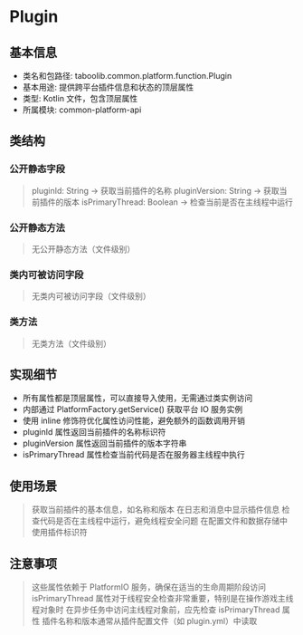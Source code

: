 # Plugin
## 基本信息 
- 类名和包路径: taboolib.common.platform.function.Plugin
- 基本用途: 提供跨平台插件信息和状态的顶层属性
- 类型: Kotlin 文件，包含顶层属性
- 所属模块: common-platform-api

## 类结构 
### 公开静态字段 
> pluginId: String -> 获取当前插件的名称
> pluginVersion: String -> 获取当前插件的版本
> isPrimaryThread: Boolean -> 检查当前是否在主线程中运行

### 公开静态方法 
> 无公开静态方法（文件级别）

### 类内可被访问字段 
> 无类内可被访问字段（文件级别）

### 类方法
> 无类方法（文件级别）

## 实现细节
- 所有属性都是顶层属性，可以直接导入使用，无需通过类实例访问
- 内部通过 PlatformFactory.getService<PlatformIO>() 获取平台 IO 服务实例
- 使用 inline 修饰符优化属性访问性能，避免额外的函数调用开销
- pluginId 属性返回当前插件的名称标识符
- pluginVersion 属性返回当前插件的版本字符串
- isPrimaryThread 属性检查当前代码是否在服务器主线程中执行

## 使用场景 
> 获取当前插件的基本信息，如名称和版本
> 在日志和消息中显示插件信息
> 检查代码是否在主线程中运行，避免线程安全问题
> 在配置文件和数据存储中使用插件标识符

## 注意事项 
> 这些属性依赖于 PlatformIO 服务，确保在适当的生命周期阶段访问
> isPrimaryThread 属性对于线程安全检查非常重要，特别是在操作游戏主线程对象时
> 在异步任务中访问主线程对象前，应先检查 isPrimaryThread 属性
> 插件名称和版本通常从插件配置文件（如 plugin.yml）中读取
